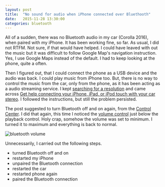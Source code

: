 ```yaml
---
layout: post
title:  "No sound for audio when iPhone connected over Bluethooth"
date:   2015-11-28 13:30:00
categories: bluetooth
---
```


All of a sudden, there was no Bluetooth audio in my car (Corolla 2016), when paired with my iPhone. It has been working fine, so far. As usual, I did not RTFM. Not sure, if that would have helped. I could have leaved with out the music but it was difficult to follow Google Map's navigation instruction. Yes, I use Google Maps instead of the default. I had to keep looking at the phone, quite a often.

Then I figured out, that I could connect the phone as a USB device and the audio was back. I could play music from iPhone too. But, there is no way to control the music from the car, only from the phone, as it has been acting as a audio streaming service. I kept [searching for a resolution](https://www.google.com/search?q=bluetooth%20no%20sound%20in%20car%20iphone) and came across [Get help connecting your iPhone, iPad, or iPod touch with your car stereo](https://support.apple.com/en-us/HT203412). I followed the instructions, but still the problem persisted.

The post suggested to turn Bluetooth off and on again, from the [Control Center](https://support.apple.com/en-us/HT202769). I did that again, this time I noticed the [volume control](http://i.imgur.com/zHvdIvb.jpg) just below the playback control. Holy crap, somehow the volume was set to minimum. I turned it to maximum and everything is back to normal.

<img src="http://i.imgur.com/zHvdIvb.jpg" alt="bluetooth volume" style="display: block; max-width:100%; margin: auto"/>

Unnecessarily, I carried out the following steps.

* turned Bluetooth off and on
* restarted my iPhone
* unpaired the Bluetooth connection
* restarted the car
* restarted phone again
* paired the Bluetooth connection
